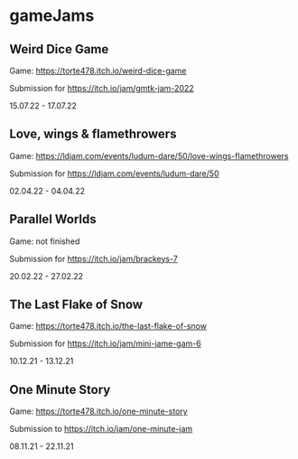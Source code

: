 # gameJams
## Weird Dice Game
Game: https://torte478.itch.io/weird-dice-game

Submission for https://itch.io/jam/gmtk-jam-2022

15.07.22 - 17.07.22

## Love, wings & flamethrowers
Game: https://ldjam.com/events/ludum-dare/50/love-wings-flamethrowers

Submission for https://ldjam.com/events/ludum-dare/50

02.04.22 - 04.04.22

## Parallel Worlds
Game: not finished

Submission for https://itch.io/jam/brackeys-7

20.02.22 - 27.02.22

## The Last Flake of Snow
Game: https://torte478.itch.io/the-last-flake-of-snow

Submission for https://itch.io/jam/mini-jame-gam-6

10.12.21 - 13.12.21

## One Minute Story
Game: https://torte478.itch.io/one-minute-story

Submission to https://itch.io/jam/one-minute-jam

08.11.21 - 22.11.21